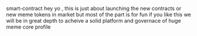 smart-contract
hey yo ,
this is just about launching the new contracts or new meme tokens in market but most of the part is for fun if you like this we will be in great depth to acheive a solid platform and governace of huge meme core profile 
